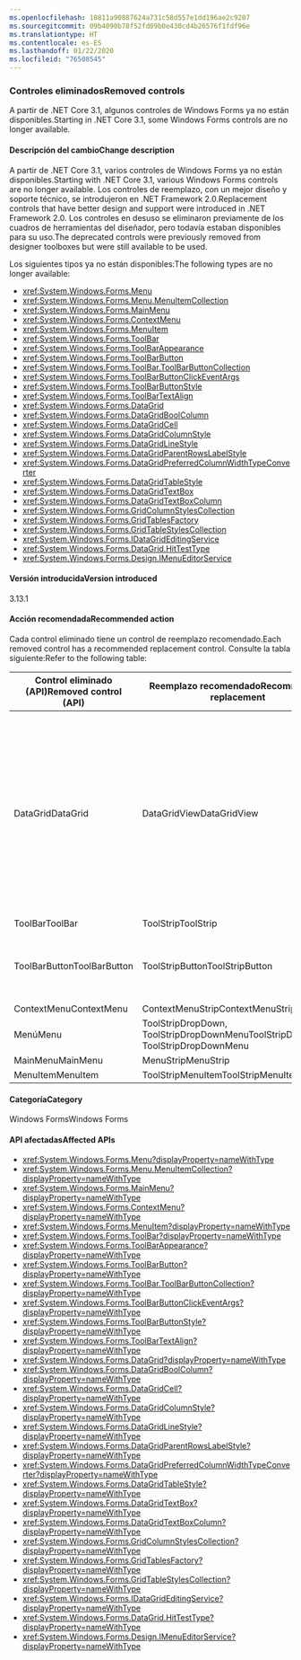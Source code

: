 ```yaml
---
ms.openlocfilehash: 10811a90887624a731c58d557e1dd196ae2c9207
ms.sourcegitcommit: 09b4090b78f52fd09b0e430cd4b26576f1fdf96e
ms.translationtype: HT
ms.contentlocale: es-ES
ms.lasthandoff: 01/22/2020
ms.locfileid: "76508545"
---
```

### <a name="removed-controls"></a><span data-ttu-id="97a4f-101">Controles eliminados</span><span class="sxs-lookup"><span data-stu-id="97a4f-101">Removed controls</span></span>

<span data-ttu-id="97a4f-102">A partir de .NET Core 3.1, algunos controles de Windows Forms ya no están disponibles.</span><span class="sxs-lookup"><span data-stu-id="97a4f-102">Starting in .NET Core 3.1, some Windows Forms controls are no longer available.</span></span>

#### <a name="change-description"></a><span data-ttu-id="97a4f-103">Descripción del cambio</span><span class="sxs-lookup"><span data-stu-id="97a4f-103">Change description</span></span>

<span data-ttu-id="97a4f-104">A partir de .NET Core 3.1, varios controles de Windows Forms ya no están disponibles.</span><span class="sxs-lookup"><span data-stu-id="97a4f-104">Starting with .NET Core 3.1, various Windows Forms controls are no longer available.</span></span> <span data-ttu-id="97a4f-105">Los controles de reemplazo, con un mejor diseño y soporte técnico, se introdujeron en .NET Framework 2.0.</span><span class="sxs-lookup"><span data-stu-id="97a4f-105">Replacement controls that have better design and support were introduced in .NET Framework 2.0.</span></span> <span data-ttu-id="97a4f-106">Los controles en desuso se eliminaron previamente de los cuadros de herramientas del diseñador, pero todavía estaban disponibles para su uso.</span><span class="sxs-lookup"><span data-stu-id="97a4f-106">The deprecated controls were previously removed from designer toolboxes but were still available to be used.</span></span>

<span data-ttu-id="97a4f-107">Los siguientes tipos ya no están disponibles:</span><span class="sxs-lookup"><span data-stu-id="97a4f-107">The following types are no longer available:</span></span>

- <xref:System.Windows.Forms.Menu>
- <xref:System.Windows.Forms.Menu.MenuItemCollection>
- <xref:System.Windows.Forms.MainMenu>
- <xref:System.Windows.Forms.ContextMenu>
- <xref:System.Windows.Forms.MenuItem>
- <xref:System.Windows.Forms.ToolBar>
- <xref:System.Windows.Forms.ToolBarAppearance>
- <xref:System.Windows.Forms.ToolBarButton>
- <xref:System.Windows.Forms.ToolBar.ToolBarButtonCollection>
- <xref:System.Windows.Forms.ToolBarButtonClickEventArgs>
- <xref:System.Windows.Forms.ToolBarButtonStyle>
- <xref:System.Windows.Forms.ToolBarTextAlign>
- <xref:System.Windows.Forms.DataGrid>
- <xref:System.Windows.Forms.DataGridBoolColumn>
- <xref:System.Windows.Forms.DataGridCell>
- <xref:System.Windows.Forms.DataGridColumnStyle>
- <xref:System.Windows.Forms.DataGridLineStyle>
- <xref:System.Windows.Forms.DataGridParentRowsLabelStyle>
- <xref:System.Windows.Forms.DataGridPreferredColumnWidthTypeConverter>
- <xref:System.Windows.Forms.DataGridTableStyle>
- <xref:System.Windows.Forms.DataGridTextBox>
- <xref:System.Windows.Forms.DataGridTextBoxColumn>
- <xref:System.Windows.Forms.GridColumnStylesCollection>
- <xref:System.Windows.Forms.GridTablesFactory>
- <xref:System.Windows.Forms.GridTableStylesCollection>
- <xref:System.Windows.Forms.IDataGridEditingService>
- <xref:System.Windows.Forms.DataGrid.HitTestType>
- <xref:System.Windows.Forms.Design.IMenuEditorService>

#### <a name="version-introduced"></a><span data-ttu-id="97a4f-108">Versión introducida</span><span class="sxs-lookup"><span data-stu-id="97a4f-108">Version introduced</span></span>

<span data-ttu-id="97a4f-109">3.1</span><span class="sxs-lookup"><span data-stu-id="97a4f-109">3.1</span></span>

#### <a name="recommended-action"></a><span data-ttu-id="97a4f-110">Acción recomendada</span><span class="sxs-lookup"><span data-stu-id="97a4f-110">Recommended action</span></span>

<span data-ttu-id="97a4f-111">Cada control eliminado tiene un control de reemplazo recomendado.</span><span class="sxs-lookup"><span data-stu-id="97a4f-111">Each removed control has a recommended replacement control.</span></span> <span data-ttu-id="97a4f-112">Consulte la tabla siguiente:</span><span class="sxs-lookup"><span data-stu-id="97a4f-112">Refer to the following table:</span></span>

| <span data-ttu-id="97a4f-113">Control eliminado (API)</span><span class="sxs-lookup"><span data-stu-id="97a4f-113">Removed control (API)</span></span> | <span data-ttu-id="97a4f-114">Reemplazo recomendado</span><span class="sxs-lookup"><span data-stu-id="97a4f-114">Recommended replacement</span></span> | <span data-ttu-id="97a4f-115">API asociadas que se han eliminado</span><span class="sxs-lookup"><span data-stu-id="97a4f-115">Associated APIs that are removed</span></span> |
|-|-|-|
| <span data-ttu-id="97a4f-116">DataGrid</span><span class="sxs-lookup"><span data-stu-id="97a4f-116">DataGrid</span></span> | <span data-ttu-id="97a4f-117">DataGridView</span><span class="sxs-lookup"><span data-stu-id="97a4f-117">DataGridView</span></span> | <span data-ttu-id="97a4f-118">DataGridCell, DataGridRow, DataGridTableCollection, DataGridColumnCollection, DataGridTableStyle, DataGridColumnStyle, DataGridLineStyle, DataGridParentRowsLabel, DataGridParentRowsLabelStyle, DataGridBoolColumn, DataGridTextBox, GridColumnStylesCollection, GridTableStylesCollection, HitTestType</span><span class="sxs-lookup"><span data-stu-id="97a4f-118">DataGridCell, DataGridRow, DataGridTableCollection, DataGridColumnCollection, DataGridTableStyle, DataGridColumnStyle, DataGridLineStyle, DataGridParentRowsLabel, DataGridParentRowsLabelStyle, DataGridBoolColumn, DataGridTextBox, GridColumnStylesCollection, GridTableStylesCollection, HitTestType</span></span> |
| <span data-ttu-id="97a4f-119">ToolBar</span><span class="sxs-lookup"><span data-stu-id="97a4f-119">ToolBar</span></span> | <span data-ttu-id="97a4f-120">ToolStrip</span><span class="sxs-lookup"><span data-stu-id="97a4f-120">ToolStrip</span></span> | <span data-ttu-id="97a4f-121">ToolBarAppearance</span><span class="sxs-lookup"><span data-stu-id="97a4f-121">ToolBarAppearance</span></span> |
| <span data-ttu-id="97a4f-122">ToolBarButton</span><span class="sxs-lookup"><span data-stu-id="97a4f-122">ToolBarButton</span></span> | <span data-ttu-id="97a4f-123">ToolStripButton</span><span class="sxs-lookup"><span data-stu-id="97a4f-123">ToolStripButton</span></span> | <span data-ttu-id="97a4f-124">ToolBarButtonClickEventArgs, ToolBarButtonClickEventHandler, ToolBarButtonStyle, ToolBarTextAlign</span><span class="sxs-lookup"><span data-stu-id="97a4f-124">ToolBarButtonClickEventArgs, ToolBarButtonClickEventHandler, ToolBarButtonStyle, ToolBarTextAlign</span></span>|
| <span data-ttu-id="97a4f-125">ContextMenu</span><span class="sxs-lookup"><span data-stu-id="97a4f-125">ContextMenu</span></span> | <span data-ttu-id="97a4f-126">ContextMenuStrip</span><span class="sxs-lookup"><span data-stu-id="97a4f-126">ContextMenuStrip</span></span> | |
| <span data-ttu-id="97a4f-127">Menú</span><span class="sxs-lookup"><span data-stu-id="97a4f-127">Menu</span></span> | <span data-ttu-id="97a4f-128">ToolStripDropDown, ToolStripDropDownMenu</span><span class="sxs-lookup"><span data-stu-id="97a4f-128">ToolStripDropDown, ToolStripDropDownMenu</span></span> | <span data-ttu-id="97a4f-129">MenuItemCollection</span><span class="sxs-lookup"><span data-stu-id="97a4f-129">MenuItemCollection</span></span> |
| <span data-ttu-id="97a4f-130">MainMenu</span><span class="sxs-lookup"><span data-stu-id="97a4f-130">MainMenu</span></span> | <span data-ttu-id="97a4f-131">MenuStrip</span><span class="sxs-lookup"><span data-stu-id="97a4f-131">MenuStrip</span></span> | |
| <span data-ttu-id="97a4f-132">MenuItem</span><span class="sxs-lookup"><span data-stu-id="97a4f-132">MenuItem</span></span> | <span data-ttu-id="97a4f-133">ToolStripMenuItem</span><span class="sxs-lookup"><span data-stu-id="97a4f-133">ToolStripMenuItem</span></span> | |

#### <a name="category"></a><span data-ttu-id="97a4f-134">Categoría</span><span class="sxs-lookup"><span data-stu-id="97a4f-134">Category</span></span>

<span data-ttu-id="97a4f-135">Windows Forms</span><span class="sxs-lookup"><span data-stu-id="97a4f-135">Windows Forms</span></span>

#### <a name="affected-apis"></a><span data-ttu-id="97a4f-136">API afectadas</span><span class="sxs-lookup"><span data-stu-id="97a4f-136">Affected APIs</span></span>

- <xref:System.Windows.Forms.Menu?displayProperty=nameWithType>
- <xref:System.Windows.Forms.Menu.MenuItemCollection?displayProperty=nameWithType>
- <xref:System.Windows.Forms.MainMenu?displayProperty=nameWithType>
- <xref:System.Windows.Forms.ContextMenu?displayProperty=nameWithType>
- <xref:System.Windows.Forms.MenuItem?displayProperty=nameWithType>
- <xref:System.Windows.Forms.ToolBar?displayProperty=nameWithType>
- <xref:System.Windows.Forms.ToolBarAppearance?displayProperty=nameWithType>
- <xref:System.Windows.Forms.ToolBarButton?displayProperty=nameWithType>
- <xref:System.Windows.Forms.ToolBar.ToolBarButtonCollection?displayProperty=nameWithType>
- <xref:System.Windows.Forms.ToolBarButtonClickEventArgs?displayProperty=nameWithType>
- <xref:System.Windows.Forms.ToolBarButtonStyle?displayProperty=nameWithType>
- <xref:System.Windows.Forms.ToolBarTextAlign?displayProperty=nameWithType>
- <xref:System.Windows.Forms.DataGrid?displayProperty=nameWithType>
- <xref:System.Windows.Forms.DataGridBoolColumn?displayProperty=nameWithType>
- <xref:System.Windows.Forms.DataGridCell?displayProperty=nameWithType>
- <xref:System.Windows.Forms.DataGridColumnStyle?displayProperty=nameWithType>
- <xref:System.Windows.Forms.DataGridLineStyle?displayProperty=nameWithType>
- <xref:System.Windows.Forms.DataGridParentRowsLabelStyle?displayProperty=nameWithType>
- <xref:System.Windows.Forms.DataGridPreferredColumnWidthTypeConverter?displayProperty=nameWithType>
- <xref:System.Windows.Forms.DataGridTableStyle?displayProperty=nameWithType>
- <xref:System.Windows.Forms.DataGridTextBox?displayProperty=nameWithType>
- <xref:System.Windows.Forms.DataGridTextBoxColumn?displayProperty=nameWithType>
- <xref:System.Windows.Forms.GridColumnStylesCollection?displayProperty=nameWithType>
- <xref:System.Windows.Forms.GridTablesFactory?displayProperty=nameWithType>
- <xref:System.Windows.Forms.GridTableStylesCollection?displayProperty=nameWithType>
- <xref:System.Windows.Forms.IDataGridEditingService?displayProperty=nameWithType>
- <xref:System.Windows.Forms.DataGrid.HitTestType?displayProperty=nameWithType>
- <xref:System.Windows.Forms.Design.IMenuEditorService?displayProperty=nameWithType>

<!-- 

### Affected APIs

- `T:System.Windows.Forms.Menu`
- `T:System.Windows.Forms.Menu.MenuItemCollection`
- `T:System.Windows.Forms.MainMenu`
- `T:System.Windows.Forms.ContextMenu`
- `T:System.Windows.Forms.MenuItem`
- `T:System.Windows.Forms.ToolBar`
- `T:System.Windows.Forms.ToolBarAppearance`
- `T:System.Windows.Forms.ToolBarButton`
- `T:System.Windows.Forms.ToolBar.ToolBarButtonCollection`
- `T:System.Windows.Forms.ToolBarButtonClickEventArgs`
- `T:System.Windows.Forms.ToolBarButtonStyle`
- `T:System.Windows.Forms.ToolBarTextAlign`
- `T:System.Windows.Forms.DataGrid`
- `T:System.Windows.Forms.DataGridBoolColumn`
- `T:System.Windows.Forms.DataGridCell`
- `T:System.Windows.Forms.DataGridColumnStyle`
- `T:System.Windows.Forms.DataGridLineStyle`
- `T:System.Windows.Forms.DataGridParentRowsLabelStyle`
- `T:System.Windows.Forms.DataGridPreferredColumnWidthTypeConverter`
- `T:System.Windows.Forms.DataGridTableStyle`
- `T:System.Windows.Forms.DataGridTextBox`
- `T:System.Windows.Forms.DataGridTextBoxColumn`
- `T:System.Windows.Forms.GridColumnStylesCollection`
- `T:System.Windows.Forms.GridTablesFactory`
- `T:System.Windows.Forms.GridTableStylesCollection`
- `T:System.Windows.Forms.IDataGridEditingService`
- `T:System.Windows.Forms.DataGrid.HitTestType`
- `T:System.Windows.Forms.Design.IMenuEditorService`

-->
